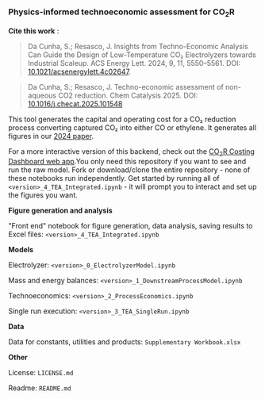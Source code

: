 ### Physics-informed technoeconomic assessment for CO<sub>2</sub>R

**Cite this work** : 
> Da Cunha, S.; Resasco, J. Insights from Techno-Economic Analysis Can Guide the Design of Low-Temperature CO₂ Electrolyzers towards Industrial Scaleup. ACS Energy Lett. 2024, 9, 11, 5550–5561. DOI: [10.1021/acsenergylett.4c02647](https://pubs.acs.org/doi/10.1021/acsenergylett.4c02647).

> Da Cunha, S.; Resasco, J. Techno-economic assessment of non-aqueous CO2 reduction. Chem Catalysis 2025. DOI: [10.1016/j.checat.2025.101548](https://doi.org/10.1016/j.checat.2025.101548)

This tool generates the capital and operating cost for a CO₂ reduction process converting captured CO₂ into either CO or ethylene. It generates all figures in our [2024 paper](https://pubs.acs.org/doi/10.1021/acsenergylett.4c02647).

For a more interactive version of this backend, check out the [CO<sub>2</sub>R Costing Dashboard web app](https://co2r-dashboard.streamlit.app/).You only need this repository if you want to see and run the raw model. Fork or download/clone the entire repository - none of these notebooks run independently. Get started by running all of `<version>_4_TEA_Integrated.ipynb` - it will prompt you to interact and set up the figures you want.

**Figure generation and analysis**

"Front end" notebook for figure generation, data analysis, saving results to Excel files: `<version>_4_TEA_Integrated.ipynb`

**Models**

Electrolyzer: `<version>_0_ElectrolyzerModel.ipynb`

Mass and energy balances: `<version>_1_DownstreamProcessModel.ipynb`

Technoeconomics: `<version>_2_ProcessEconomics.ipynb`

Single run execution: `<version>_3_TEA_SingleRun.ipynb`

**Data**

Data for constants, utilities and products: `Supplementary Workbook.xlsx`


**Other**

License: `LICENSE.md`

Readme: `README.md`
